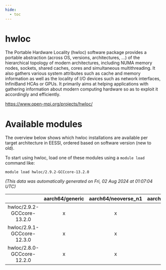 ```yaml
---
hide:
  - toc
---
```


hwloc
=====


The Portable Hardware Locality (hwloc) software package provides a portable abstraction (across OS, versions, architectures, ...) of the hierarchical topology of modern architectures, including NUMA memory nodes, sockets, shared caches, cores and simultaneous multithreading. It also gathers various system attributes such as cache and memory information as well as the locality of I/O devices such as network interfaces, InfiniBand HCAs or GPUs. It primarily aims at helping applications with gathering information about modern computing hardware so as to exploit it accordingly and efficiently.

https://www.open-mpi.org/projects/hwloc/
# Available modules


The overview below shows which hwloc installations are available per target architecture in EESSI, ordered based on software version (new to old).

To start using hwloc, load one of these modules using a `module load` command like:

```shell
module load hwloc/2.9.2-GCCcore-13.2.0
```

*(This data was automatically generated on Fri, 02 Aug 2024 at 01:07:04 UTC)*  

| |aarch64/generic|aarch64/neoverse_n1|aarch64/neoverse_v1|x86_64/generic|x86_64/amd/zen2|x86_64/amd/zen3|x86_64/amd/zen4|x86_64/intel/haswell|x86_64/intel/skylake_avx512|
| :---: | :---: | :---: | :---: | :---: | :---: | :---: | :---: | :---: | :---: |
|hwloc/2.9.2-GCCcore-13.2.0|x|x|x|x|x|x|x|x|x|
|hwloc/2.9.1-GCCcore-12.3.0|x|x|x|x|x|x|x|x|x|
|hwloc/2.8.0-GCCcore-12.2.0|x|x|x|x|x|x|-|x|x|
